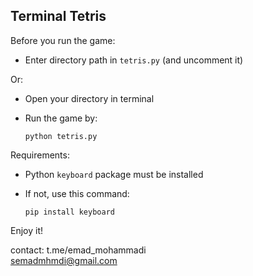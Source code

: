 ## Terminal Tetris


Before you run the game:
- Enter directory path in `tetris.py` (and uncomment it)

Or:
- Open your directory in terminal
- Run the game by:

      python tetris.py


Requirements:
- Python `keyboard` package must be installed
- If not, use this command:

      pip install keyboard



Enjoy it!


contact:
      t.me/emad_mohammadi \
      semadmhmdi@gmail.com
